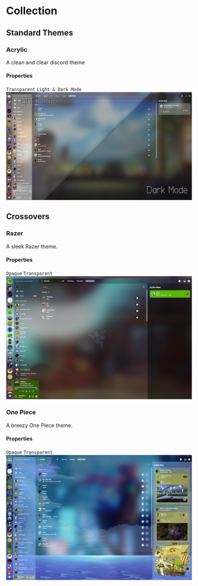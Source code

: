 # Collection

## Standard Themes

### Acrylic
A clean and clear discord theme
#### Properties
`Transparent` `Light & Dark Mode`
![Acrylic](img/nilbogs-acrylic.png)

## Crossovers

### Razer
A sleek Razer theme.
#### Properties
`Opaque` `Transparent`
![Razer](img/razer.png)

### One Piece
A breezy One Piece theme.
#### Properties
`Opaque` `Transparent`
![One Piece](img/one-piece.png)